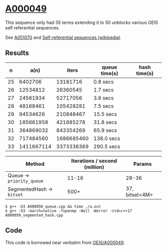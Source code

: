 # [A000049](https://oeis.org/A000049)

This sequence only had 35 terms extending it to 50 unblocks various OEIS self referential sequences.

See [A051070](https://oeis.org/A051070) and
[Self-referential sequences (wikipedia)](https://en.wikipedia.org/wiki/On-Line_Encyclopedia_of_Integer_Sequences#Self-referential_sequences)

## Results

| n  | a(n)          | iters          | queue time(s)| hash time(s) |
|----|---------------|----------------|--------------|--------------|
| 25 | 6402706       | 13181716       | 0.8     secs | |
| 26 | 12534812      | 26360545       | 1.7     secs | |
| 27 | 24561934      | 52717056       | 3.6     secs | |
| 28 | 48168461      | 105428281      | 7.5     secs | |
| 29 | 94534626      | 210848467      | 15.5    secs | |
| 30 | 185661958     | 421685278      | 31.8    secs | |
| 31 | 364869032     | 843354269      | 65.9    secs | |
| 32 | 717484560     | 1686685460     | 138.0   secs | |
| 33 | 1411667114    | 3373338369     | 290.5   secs | |


| Method | Iterations / second (million) | Params |
|--------|-------------------------------|--------|
| Queue -> `priority_queue` | 11-16 | 28-36 |
| SegmentedHash -> `bitset` | 500+  | 37, bitset<4M> |

```
$ g++ -O3 A000050_queue.cpp && time ./a.out
$ g++ -O3 -march=native -fopenmp -Wall -Werror -std=c++17 A000050_segmented_hash.cpp
```

## Code

This code is borrowed near verbatim from [OEIS/A000049](../A000049).
